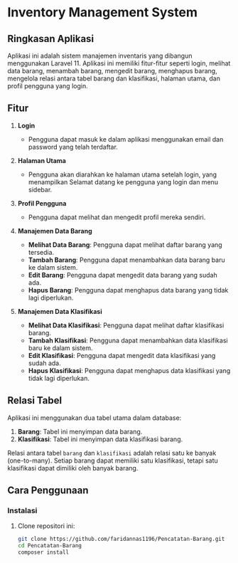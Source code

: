 # Inventory Management System

## Ringkasan Aplikasi
Aplikasi ini adalah sistem manajemen inventaris yang dibangun menggunakan Laravel 11. Aplikasi ini memiliki fitur-fitur seperti login, melihat data barang, menambah barang, mengedit barang, menghapus barang, mengelola relasi antara tabel barang dan klasifikasi, halaman utama, dan profil pengguna yang login.

## Fitur
1. **Login**
   - Pengguna dapat masuk ke dalam aplikasi menggunakan email dan password yang telah terdaftar.

2. **Halaman Utama**
   - Pengguna akan diarahkan ke halaman utama setelah login, yang menampilkan Selamat datang ke pengguna yang login dan menu sidebar.

3. **Profil Pengguna**
   - Pengguna dapat melihat dan mengedit profil mereka sendiri.

4. **Manajemen Data Barang**
   - **Melihat Data Barang**: Pengguna dapat melihat daftar barang yang tersedia.
   - **Tambah Barang**: Pengguna dapat menambahkan data barang baru ke dalam sistem.
   - **Edit Barang**: Pengguna dapat mengedit data barang yang sudah ada.
   - **Hapus Barang**: Pengguna dapat menghapus data barang yang tidak lagi diperlukan.

5. **Manajemen Data Klasifikasi**
   - **Melihat Data Klasifikasi**: Pengguna dapat melihat daftar klasifikasi barang.
   - **Tambah Klasifikasi**: Pengguna dapat menambahkan data klasifikasi baru ke dalam sistem.
   - **Edit Klasifikasi**: Pengguna dapat mengedit data klasifikasi yang sudah ada.
   - **Hapus Klasifikasi**: Pengguna dapat menghapus data klasifikasi yang tidak lagi diperlukan.

## Relasi Tabel
Aplikasi ini menggunakan dua tabel utama dalam database:
1. **Barang**: Tabel ini menyimpan data barang.
2. **Klasifikasi**: Tabel ini menyimpan data klasifikasi barang.

Relasi antara tabel `barang` dan `klasifikasi` adalah relasi satu ke banyak (one-to-many). Setiap barang dapat memiliki satu klasifikasi, tetapi satu klasifikasi dapat dimiliki oleh banyak barang.

## Cara Penggunaan
### Instalasi
1. Clone repositori ini:
   ```bash
   git clone https://github.com/faridannas1196/Pencatatan-Barang.git
   cd Pencatatan-Barang
   composer install
